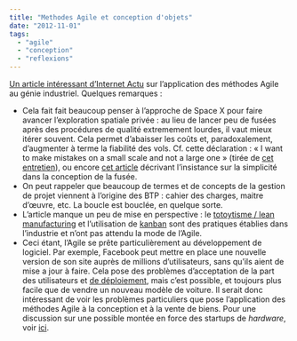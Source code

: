 ```yaml
---
title: "Methodes Agile et conception d'objets"
date: "2012-11-01"
tags: 
  - "agile"
  - "conception"
  - "reflexions"
---
```


[Un article intéressant d’Internet Actu](http://www.internetactu.net/2012/10/31/methodes-agiles-la-conception-logicielle-appliquee-au-monde-physique/) sur l’application des méthodes Agile au génie industriel. Quelques remarques :

- Cela fait fait beaucoup penser à l’approche de Space X pour faire avancer l’exploration spatiale privée : au lieu de lancer peu de fusées après des procédures de qualité extremement lourdes, il vaut mieux itérer souvent. Cela permet d’abaisser les coûts et, paradoxalement, d’augmenter à terme la fiabilité des vols. Cf. cette déclaration : « I want to make mistakes on a small scale and not a large one » (tirée de [cet entretien](http://www.wired.com/science/space/news/2008/08/musk_qa)), ou encore [cet article](http://www.airspacemag.com/space-exploration/Visionary-Launchers-Employees.html) décrivant l’insistance sur la simplicité dans la conception de la fusée.
- On peut rappeler que beaucoup de termes et de concepts de la gestion de projet viennent à l’origine des BTP : cahier des charges, maitre d’œuvre, etc. La boucle est bouclée, en quelque sorte.
- L’article manque un peu de mise en perspective : le [totoytisme / lean manufacturing](http://en.wikipedia.org/wiki/Lean_manufacturing) et l’utilisation de [kanban](http://fr.wikipedia.org/wiki/Kanban) sont des pratiques établies dans l’industrie et n’ont pas attendu la mode de l’Agile.
- Ceci étant, l’Agile se prête particulièrement au développement de logiciel. Par exemple, Facebook peut mettre en place une nouvelle version de son site auprès de millions d’utilisateurs, sans qu’ils aient de mise a jour à faire. Cela pose des problèmes d’acceptation de la part des utilisateurs et [de déploiement](http://arstechnica.com/business/2012/04/exclusive-a-behind-the-scenes-look-at-facebook-release-engineering/), mais c’est possible, et toujours plus facile que de vendre un nouveau modèle de voiture. Il serait donc intéressant de voir les problèmes particuliers que pose l’application des méthodes Agile à la conception et à la vente de biens. Pour une discussion sur une possible montée en force des startups de _hardware_, voir [ici](http://news.ycombinator.com/item?id=4688863).

